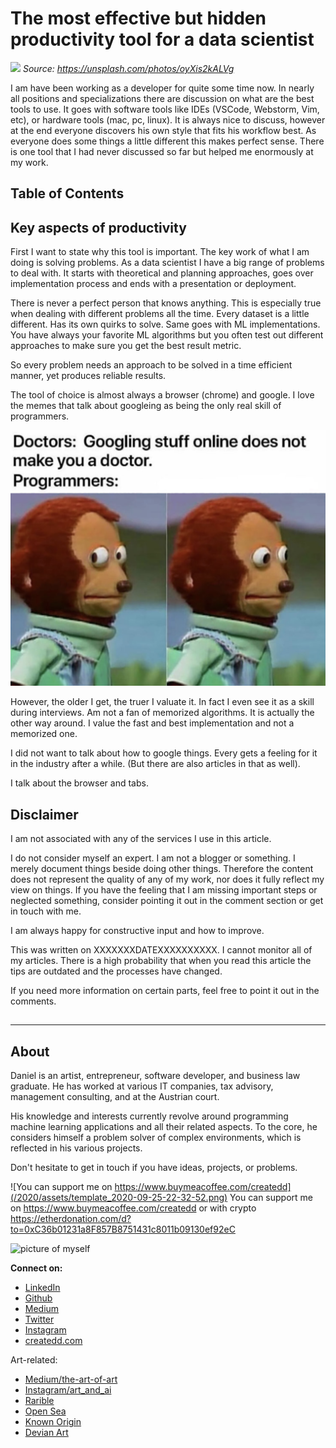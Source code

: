 # The most effective but hidden productivity tool for a data scientist

![](https://images.unsplash.com/photo-1523961131990-5ea7c61b2107?ixid=MXwxMjA3fDB8MHxwaG90by1wYWdlfHx8fGVufDB8fHw%3D&ixlib=rb-1.2.1&auto=format&fit=crop&w=1934&q=80)
*Source: https://unsplash.com/photos/oyXis2kALVg*

I am have been working as a developer for quite some time now. In nearly all positions and specializations there are discussion on what are the best tools to use. It goes with software tools like IDEs (VSCode, Webstorm, Vim, etc), or hardware tools (mac, pc, linux). It is always nice to discuss, however at the end everyone discovers his own style that fits his workflow best. As everyone does some things a little different this makes perfect sense. There is one tool that I had never discussed so far but helped me enormously at my work.


## Table of Contents


## Key aspects of productivity

First I want to state why this tool is important. The key work of what I am doing is solving problems. As a data scientist I have a big range of problems to deal with. It starts with theoretical and planning approaches, goes over implementation process and ends with a presentation or deployment.

There is never a perfect person that knows anything. This is especially true when dealing with different problems all the time. Every dataset is a little different. Has its own quirks to solve. Same goes with ML implementations. You have always your favorite ML algorithms but you often test out different approaches to make sure you get the best result metric.

So every problem needs an approach to be solved in a time efficient manner, yet produces reliable results.

The tool of choice is almost always a browser (chrome) and google. I love the memes that talk about googleing as being the only real skill of programmers.

![](../assets/hiddenToolForProductivity_2021-02-11-19-37-24.png)


However, the older I get, the truer I valuate it. In fact I even see it as a skill during interviews. Am not a fan of memorized algorithms. It is actually the other way around. I value the fast and best implementation and not a memorized one.

I did not want to talk about how to google things. Every gets a feeling for it in the industry after a while. (But there are also articles in that as well).

I talk about the browser and tabs.



## Disclaimer

I am not associated with any of the services I use in this article.

I do not consider myself an expert. I am not a blogger or something. I merely document things beside doing other things. Therefore the content does not represent the quality of any of my work, nor does it fully reflect my view on things. If you have the feeling that I am missing important steps or neglected something, consider pointing it out in the comment section or get in touch with me.

I am always happy for constructive input and how to improve.


This was written on XXXXXXXDATEXXXXXXXXXX.
I cannot monitor all of my articles. There is a high probability that when you read this article the tips are outdated and the processes have changed.

If you need more information on certain parts, feel free to point it out in the comments.

##


---

## About

Daniel is an artist, entrepreneur, software developer, and business law graduate. He has worked at various IT companies, tax advisory, management consulting, and at the Austrian court.

His knowledge and interests currently revolve around programming machine learning applications and all their related aspects. To the core, he considers himself a problem solver of complex environments, which is reflected in his various projects.

Don't hesitate to get in touch if you have ideas, projects, or problems.

![You can support me on https://www.buymeacoffee.com/createdd](/2020/assets/template_2020-09-25-22-32-52.png)
You can support me on https://www.buymeacoffee.com/createdd or with crypto https://etherdonation.com/d?to=0xC36b01231a8F857B8751431c8011b09130ef92eC


![picture of myself](https://avatars2.githubusercontent.com/u/22077628?s=460&v=4)

**Connect on:**
- [LinkedIn](https://www.linkedin.com/in/createdd)
- [Github](https://github.com/Createdd)
- [Medium](https://medium.com/@createdd)
- [Twitter](https://twitter.com/_createdd)
- [Instagram](https://www.instagram.com/create.dd/)
- [createdd.com](https://www.createdd.com/)

Art-related:
- [Medium/the-art-of-art](https://medium.com/the-art-of-art)
- [Instagram/art_and_ai](https://www.instagram.com/art_and_ai/)
- [Rarible](https://app.rarible.com/createdd/collectibles)
- [Open Sea](https://opensea.io/accounts/createdd )
- [Known Origin](https://knownorigin.io/profile/0xC36b01231a8F857B8751431c8011b09130ef92eC)
- [Devian Art](https://www.deviantart.com/createdd1010/)

<!-- Written by Daniel Deutsch -->